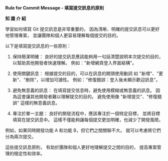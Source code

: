 **Rule for Commit Message - 填寫提交訊息的原則**

**知 識 介 紹**

學習如何填寫 Git 提交訊息是非常重要的，
因為清晰、明確的提交訊息可以更好地管理專案，
並讓團隊和個人更容易理解每個提交的目的。

以下是填寫提交訊息的一些原則：

1. 保持簡潔明確： 
良好的提交訊息應該能夠用一句話清楚說明本次提交的目的，
以幫助其他開發者快速理解。
例如："新增網頁登入界面結構"。

2. 使用關鍵訊息： 
根據提交的目的，可以在訊息的開頭使用動詞
如 "新增"、"更新"、"刪除"，以增加可讀性。
例如："修復錯誤：登入後未顯示歡迎訊息"。

3. 避免無意義的訊息： 
在填寫提交信息時，避免使用模糊或無意義的訊息。
因為這會讓其他開發者難以理解提交的目的。
避免使用像 "新增提交"、"修復錯誤" 這樣的無意義訊息。

4. 專注於單一主題： 
良好的開發流程中，應該專注於一個特定目標，
並將目標填寫在提交訊息中。
這樣不僅能夠讓每個提交更加明確，也減少了開發風險。

例如，如果同時開發功能 A 和功能 B，但它們之間關聯不大。
就可以考慮將它們分為兩次提交。

這些提交訊息原則，
有助於團隊和個人更好地理解提交之間的目的，
提高專案管理的穩定性和效率。
